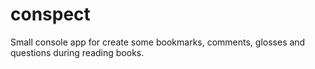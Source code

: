 # conspect
Small console app for create some bookmarks, comments, glosses and questions during reading books.
